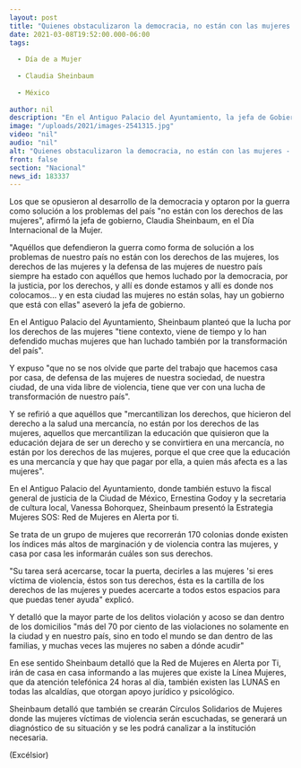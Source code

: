 ```yaml
---
layout: post
title: "Quienes obstaculizaron la democracia, no están con las mujeres -  Sheinbaum"
date: 2021-03-08T19:52:00.000-06:00
tags:
  
  - Día de a Mujer
  
  - Claudia Sheinbaum
  
  - México
  
author: nil
description: "En el Antiguo Palacio del Ayuntamiento, la jefa de Gobierno presentó la Estrategia Mujeres SOS: Red de Mujeres en Alerta por ti"
image: "/uploads/2021/images-2541315.jpg"
video: "nil"
audio: "nil"
alt: "Quienes obstaculizaron la democracia, no están con las mujeres -  Sheinbaum"
front: false
section: "Nacional"
news_id: 183337
---
```


Los que se opusieron al desarrollo de la democracia y optaron por la guerra como solución a los problemas del país "no están con los derechos de las mujeres", afirmó la jefa de gobierno, Claudia Sheinbaum, en el Día Internacional de la Mujer.

"Aquéllos que defendieron la guerra como forma de solución a los problemas de nuestro país no están con los derechos de las mujeres, los derechos de las mujeres y la defensa de las mujeres de nuestro país siempre ha estado con aquéllos que hemos luchado por la democracia, por la justicia, por los derechos, y allí es donde estamos y allí es donde nos colocamos... y en esta ciudad las mujeres no están solas, hay un gobierno que está con ellas" aseveró la jefa de gobierno.

En el Antiguo Palacio del Ayuntamiento, Sheinbaum planteó que la lucha por los derechos de las mujeres "tiene contexto, viene de tiempo y lo han defendido muchas mujeres que han luchado también por la transformación del país".

Y expuso "que no se nos olvide que parte del trabajo que hacemos casa por casa, de defensa de las mujeres de nuestra sociedad, de nuestra ciudad, de una vida libre de violencia, tiene que ver con una lucha de transformación de nuestro país".

Y se refirió a que aquéllos que "mercantilizan los derechos, que hicieron del derecho a la salud una mercancía, no están por los derechos de las mujeres, aquellos que mercantilizan la educación que quisieron que la educación dejara de ser un derecho y se convirtiera en una mercancía, no están por los derechos de las mujeres, porque el que cree que la educación es una mercancía y que hay que pagar por ella, a quien más afecta es a las mujeres".

En el Antiguo Palacio del Ayuntamiento, donde también estuvo la fiscal general de justicia de la Ciudad de México, Ernestina Godoy y la secretaria de cultura local, Vanessa Bohorquez, Sheinbaum presentó la Estrategia Mujeres SOS: Red de Mujeres en Alerta por ti.

Se trata de un grupo de mujeres que recorrerán 170 colonias donde existen los índices más altos de marginación y de violencia contra las mujeres, y casa por casa les informarán cuáles son sus derechos.

"Su tarea será acercarse, tocar la puerta, decirles a las mujeres 'si eres víctima de violencia, éstos son tus derechos, ésta es la cartilla de los derechos de las mujeres y puedes acercarte a todos estos espacios para que puedas tener ayuda" explicó.

Y detalló que la mayor parte de los delitos violación y acoso se dan dentro de los domicilios "más del 70 por ciento de las violaciones no solamente en la ciudad y en nuestro país, sino en todo el mundo se dan dentro de las familias, y muchas veces las mujeres no saben a dónde acudir"

En ese sentido Sheinbaum detalló que la Red de Mujeres en Alerta por Ti, irán de casa en casa informando a las mujeres que existe la Línea Mujeres, que da atención telefónica 24 horas al día, también existen las LUNAS en todas las alcaldías, que otorgan apoyo jurídico y psicológico.

Sheinbaum detalló que también se crearán Círculos Solidarios de Mujeres donde las mujeres víctimas de violencia serán escuchadas, se generará un diagnóstico de su situación y se les podrá canalizar a la institución necesaria.

(Excélsior)